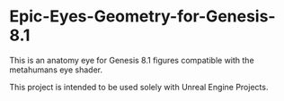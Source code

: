 # Epic-Eyes-Geometry-for-Genesis-8.1

This is an anatomy eye for Genesis 8.1 figures compatible with the metahumans eye shader.

This project is intended to be used solely with Unreal Engine Projects. 
